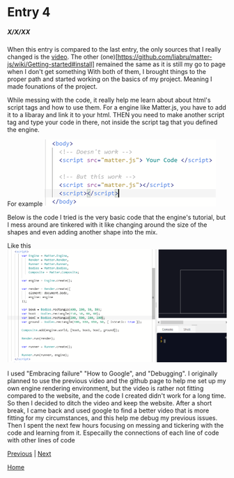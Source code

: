 # Entry 4
##### X/X/XX

When this entry is compared to the last entry, the only sources that I really changed is the [video](https://www.youtube.com/watch?v=PsL3iI61wl8). The other (one)[https://github.com/liabru/matter-js/wiki/Getting-started#install] remained the same as it is still my go to page when I don't get something
With both of them, I brought things to the proper path and started working on the basics of my project. Meaning I made founations of the project.

While messing with the code, it really help me learn about about html's script tags and how to use them. For a engine like Matter.js, you have to add it to a libaray and link it to your html. THEN you need to make another script tag and type your code in there, not inside the script tag that you defined the engine.

For example
![This](../pictures/entry4_1.PNG)

Below is the code I tried is the very basic code that the engine's tutorial, but I mess around are tinkered with it like changing around the size of the shapes and even adding another shape into the mix. 

Like this
![Here](../pictures/entry4_2.PNG)

I used "Embracing failure" "How to Google", and "Debugging". I originally planned to use the previous video and the github page to help me set up my own engine rendering environment, but the video is rather not fitting compared to the website, and the code I created didn't work for a long time. So then I decided to ditch the video and keep the website. 
After a short break, I came back and used google to find a better video that is more fitting for my circumstances, and this help me debug my previous issues. 
Then I spent the next few hours focusing on messing and tickering with the code and learning from it. Especailly the connections of each line of code with other lines of code

[Previous](entry03.md) | [Next](entry05.md)

[Home](../README.md)